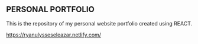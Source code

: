 


## PERSONAL PORTFOLIO

This is the repository of my personal website portfolio created using REACT. 

https://ryanulysseseleazar.netlify.com/


